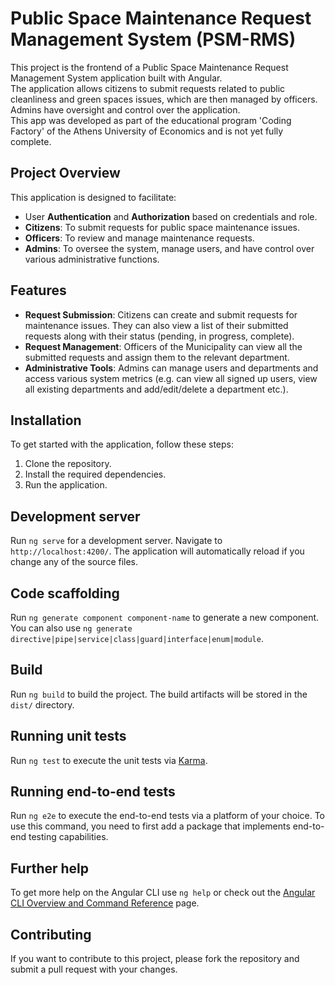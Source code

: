 # Public Space Maintenance Request Management System (PSM-RMS)

This project is the frontend of a Public Space Maintenance Request Management System application built with Angular. <br> Τhe application allows citizens to submit requests related to public cleanliness and green spaces issues, which are then managed by officers. Admins have oversight and control over the application. <br> This app was developed as part of the educational program 'Coding Factory' of the Athens University of Economics and is not yet fully complete.

## Project Overview

This application is designed to facilitate:

- User **Authentication** and **Authorization** based on credentials and role.
- **Citizens**: To submit requests for public space maintenance issues.
- **Officers**: To review and manage maintenance requests.
- **Admins**: To oversee the system, manage users, and have control over various administrative functions.

## Features

- **Request Submission**: Citizens can create and submit requests for maintenance issues. They can also view a list of their submitted requests along with their status (pending, in progress, complete).
- **Request Management**: Officers of the Municipality can view all the submitted requests and assign them to the relevant department.
- **Administrative Tools**: Admins can manage users and departments and access various system metrics
  (e.g. can view all signed up users, view all existing departments and add/edit/delete a department etc.).

## Installation

To get started with the application, follow these steps:

1. Clone the repository.
2. Install the required dependencies.
3. Run the application.

## Development server

Run `ng serve` for a development server. Navigate to `http://localhost:4200/`. The application will automatically reload if you change any of the source files.

## Code scaffolding

Run `ng generate component component-name` to generate a new component. You can also use `ng generate directive|pipe|service|class|guard|interface|enum|module`.

## Build

Run `ng build` to build the project. The build artifacts will be stored in the `dist/` directory.

## Running unit tests

Run `ng test` to execute the unit tests via [Karma](https://karma-runner.github.io).

## Running end-to-end tests

Run `ng e2e` to execute the end-to-end tests via a platform of your choice. To use this command, you need to first add a package that implements end-to-end testing capabilities.

## Further help

To get more help on the Angular CLI use `ng help` or check out the [Angular CLI Overview and Command Reference](https://angular.io/cli) page.

## Contributing

If you want to contribute to this project, please fork the repository and submit a pull request with your changes.
